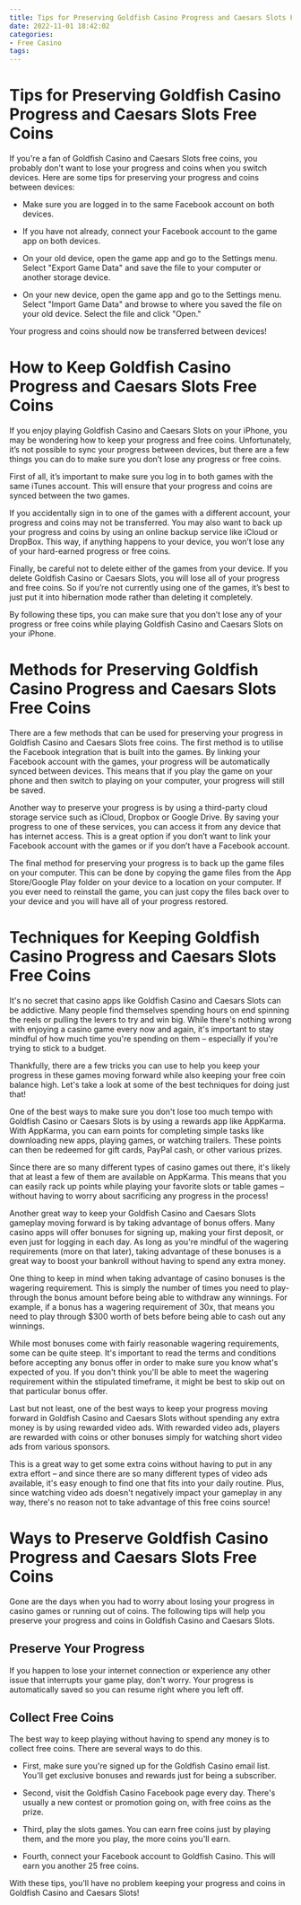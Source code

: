 ```yaml
---
title: Tips for Preserving Goldfish Casino Progress and Caesars Slots Free Coins
date: 2022-11-01 18:42:02
categories:
- Free Casino
tags:
---
```



#  Tips for Preserving Goldfish Casino Progress and Caesars Slots Free Coins

If you're a fan of Goldfish Casino and Caesars Slots free coins, you probably don't want to lose your progress and coins when you switch devices. Here are some tips for preserving your progress and coins between devices:

- Make sure you are logged in to the same Facebook account on both devices.

- If you have not already, connect your Facebook account to the game app on both devices.

- On your old device, open the game app and go to the Settings menu. Select "Export Game Data" and save the file to your computer or another storage device.

- On your new device, open the game app and go to the Settings menu. Select "Import Game Data" and browse to where you saved the file on your old device. Select the file and click "Open."

Your progress and coins should now be transferred between devices!

#  How to Keep Goldfish Casino Progress and Caesars Slots Free Coins

If you enjoy playing Goldfish Casino and Caesars Slots on your iPhone, you may be wondering how to keep your progress and free coins. Unfortunately, it’s not possible to sync your progress between devices, but there are a few things you can do to make sure you don’t lose any progress or free coins.

First of all, it’s important to make sure you log in to both games with the same iTunes account. This will ensure that your progress and coins are synced between the two games.

If you accidentally sign in to one of the games with a different account, your progress and coins may not be transferred. You may also want to back up your progress and coins by using an online backup service like iCloud or DropBox. This way, if anything happens to your device, you won’t lose any of your hard-earned progress or free coins.

Finally, be careful not to delete either of the games from your device. If you delete Goldfish Casino or Caesars Slots, you will lose all of your progress and free coins. So if you’re not currently using one of the games, it’s best to just put it into hibernation mode rather than deleting it completely.

By following these tips, you can make sure that you don’t lose any of your progress or free coins while playing Goldfish Casino and Caesars Slots on your iPhone.

#  Methods for Preserving Goldfish Casino Progress and Caesars Slots Free Coins

There are a few methods that can be used for preserving your progress in Goldfish Casino and Caesars Slots free coins. The first method is to utilise the Facebook integration that is built into the games. By linking your Facebook account with the games, your progress will be automatically synced between devices. This means that if you play the game on your phone and then switch to playing on your computer, your progress will still be saved.

Another way to preserve your progress is by using a third-party cloud storage service such as iCloud, Dropbox or Google Drive. By saving your progress to one of these services, you can access it from any device that has internet access. This is a great option if you don’t want to link your Facebook account with the games or if you don’t have a Facebook account.

The final method for preserving your progress is to back up the game files on your computer. This can be done by copying the game files from the App Store/Google Play folder on your device to a location on your computer. If you ever need to reinstall the game, you can just copy the files back over to your device and you will have all of your progress restored.

#  Techniques for Keeping Goldfish Casino Progress and Caesars Slots Free Coins

It's no secret that casino apps like Goldfish Casino and Caesars Slots can be addictive. Many people find themselves spending hours on end spinning the reels or pulling the levers to try and win big. While there's nothing wrong with enjoying a casino game every now and again, it's important to stay mindful of how much time you're spending on them – especially if you're trying to stick to a budget.

Thankfully, there are a few tricks you can use to help you keep your progress in these games moving forward while also keeping your free coin balance high. Let's take a look at some of the best techniques for doing just that!

One of the best ways to make sure you don't lose too much tempo with Goldfish Casino or Caesars Slots is by using a rewards app like AppKarma. With AppKarma, you can earn points for completing simple tasks like downloading new apps, playing games, or watching trailers. These points can then be redeemed for gift cards, PayPal cash, or other various prizes.

Since there are so many different types of casino games out there, it's likely that at least a few of them are available on AppKarma. This means that you can easily rack up points while playing your favorite slots or table games – without having to worry about sacrificing any progress in the process!

Another great way to keep your Goldfish Casino and Caesars Slots gameplay moving forward is by taking advantage of bonus offers. Many casino apps will offer bonuses for signing up, making your first deposit, or even just for logging in each day. As long as you're mindful of the wagering requirements (more on that later), taking advantage of these bonuses is a great way to boost your bankroll without having to spend any extra money.

One thing to keep in mind when taking advantage of casino bonuses is the wagering requirement. This is simply the number of times you need to play-through the bonus amount before being able to withdraw any winnings. For example, if a bonus has a wagering requirement of 30x, that means you need to play through $300 worth of bets before being able to cash out any winnings.

While most bonuses come with fairly reasonable wagering requirements, some can be quite steep. It's important to read the terms and conditions before accepting any bonus offer in order to make sure you know what's expected of you. If you don't think you'll be able to meet the wagering requirement within the stipulated timeframe, it might be best to skip out on that particular bonus offer.

Last but not least, one of the best ways to keep your progress moving forward in Goldfish Casino and Caesars Slots without spending any extra money is by using rewarded video ads. With rewarded video ads, players are rewarded with coins or other bonuses simply for watching short video ads from various sponsors.

This is a great way to get some extra coins without having to put in any extra effort – and since there are so many different types of video ads available, it's easy enough to find one that fits into your daily routine. Plus, since watching video ads doesn't negatively impact your gameplay in any way, there's no reason not to take advantage of this free coins source!

#  Ways to Preserve Goldfish Casino Progress and Caesars Slots Free Coins

Gone are the days when you had to worry about losing your progress in casino games or running out of coins. The following tips will help you preserve your progress and coins in Goldfish Casino and Caesars Slots.

## Preserve Your Progress

If you happen to lose your internet connection or experience any other issue that interrupts your game play, don't worry. Your progress is automatically saved so you can resume right where you left off.

## Collect Free Coins

The best way to keep playing without having to spend any money is to collect free coins. There are several ways to do this.

* First, make sure you're signed up for the Goldfish Casino email list. You'll get exclusive bonuses and rewards just for being a subscriber.

* Second, visit the Goldfish Casino Facebook page every day. There's usually a new contest or promotion going on, with free coins as the prize.

* Third, play the slots games. You can earn free coins just by playing them, and the more you play, the more coins you'll earn.

* Fourth, connect your Facebook account to Goldfish Casino. This will earn you another 25 free coins.

With these tips, you'll have no problem keeping your progress and coins in Goldfish Casino and Caesars Slots!
